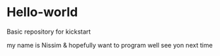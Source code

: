 # Hello-world
Basic repository for kickstart

my name is Nissim & hopefully want to program well 
see yon next time

